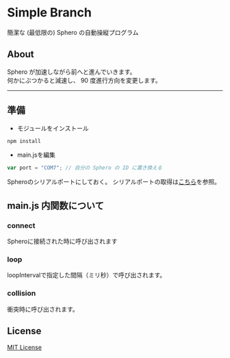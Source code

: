 # Simple Branch
簡潔な (最低限の) Sphero の自動操縦プログラム

## About
Sphero が加速しながら前へと進んでいきます。  
何かにぶつかると減速し、 90 度進行方向を変更します。  

___

## 準備

- モジュールをインストール

```bash
npm install
```

- main.jsを編集

```js
var port = "COM7"; // 自分の Sphero の ID に置き換える
```
Spheroのシリアルポートにしておく。
シリアルポートの取得は[こちら](https://github.com/comozilla/Sphero-wakuwaku/wiki/%E7%92%B0%E5%A2%83%E8%A8%AD%E5%AE%9A)を参照。

## main.js 内関数について

### connect

Spheroに接続された時に呼び出されます

### loop

loopIntervalで指定した間隔（ミリ秒）で呼び出されます。

### collision

衝突時に呼び出されます。

## License
[MIT License](http://wisdommingle.com/mit-license/)
